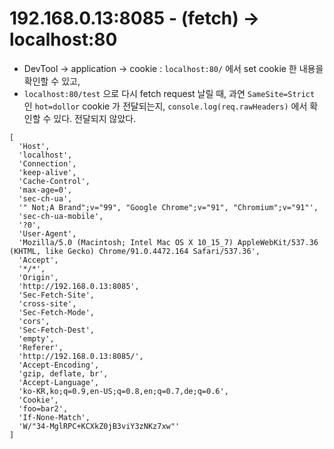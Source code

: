 # 192.168.0.13:8085 - (fetch) → localhost:80
- DevTool -> application -> cookie : `localhost:80/` 에서 set cookie 한 내용을 확인할 수 있고,
- `localhost:80/test` 으로 다시 fetch request 날릴 때, 과연 `SameSite=Strict` 인 `hot=dollor` cookie 가 전달되는지, `console.log(req.rawHeaders)` 에서 확인할 수 있다. 전달되지 않았다.
```
[
  'Host',
  'localhost',
  'Connection',
  'keep-alive',
  'Cache-Control',
  'max-age=0',
  'sec-ch-ua',
  '" Not;A Brand";v="99", "Google Chrome";v="91", "Chromium";v="91"',
  'sec-ch-ua-mobile',
  '?0',
  'User-Agent',
  'Mozilla/5.0 (Macintosh; Intel Mac OS X 10_15_7) AppleWebKit/537.36 (KHTML, like Gecko) Chrome/91.0.4472.164 Safari/537.36',
  'Accept',
  '*/*',
  'Origin',
  'http://192.168.0.13:8085',
  'Sec-Fetch-Site',
  'cross-site',
  'Sec-Fetch-Mode',
  'cors',
  'Sec-Fetch-Dest',
  'empty',
  'Referer',
  'http://192.168.0.13:8085/',
  'Accept-Encoding',
  'gzip, deflate, br',
  'Accept-Language',
  'ko-KR,ko;q=0.9,en-US;q=0.8,en;q=0.7,de;q=0.6',
  'Cookie',
  'foo=bar2',
  'If-None-Match',
  'W/"34-MglRPC+KCXkZ0jB3viY3zNKz7xw"'
]
```

